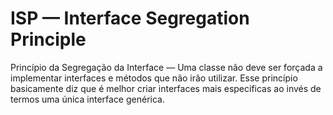 # ISP — Interface Segregation Principle

Princípio da Segregação da Interface — Uma classe não deve ser forçada a implementar interfaces e métodos que não irão utilizar. Esse princípio basicamente diz que é melhor criar interfaces mais específicas ao invés de termos uma única interface genérica.